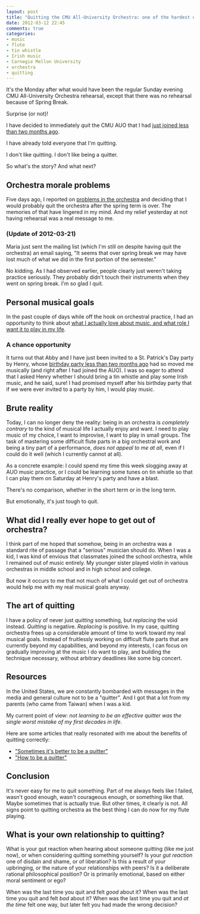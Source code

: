 ```yaml
---
layout: post
title: "Quitting the CMU All-University Orchestra: one of the hardest decisions in my life"
date: 2012-03-12 22:45
comments: true
categories: 
- music
- flute
- tin whistle
- Irish music
- Carnegie Mellon University
- orchestra
- quitting
---
```

It's the Monday after what would have been the regular Sunday evening CMU All-University Orchestra rehearsal, except that there was no rehearsal because of Spring Break.

Surprise (or not)!

I have decided to immediately *quit* the CMU AUO that I had [just joined less than two months ago](/blog/2012/02/01/joining-an-orchestra-learning-in-the-face-of-terror/).

I have already told everyone that I'm quitting.

I don't like quitting. I don't like being a quitter.

So what's the story? And what next?

<!--more-->

## Orchestra morale problems

Five days ago, I reported on [problems in the orchestra](/blog/2012/03/07/flute-taking-a-break-while-clarifying-my-goals/) and deciding that I would probably quit the orchestra after the spring term is over. The memories of that have lingered in my mind. And my relief yesterday at not having rehearsal was a real message to me.

### (Update of 2012-03-21)

Maria just sent the mailing list (which I'm still on despite having quit the orchestra) an email saying, "It seems that over spring break we may have lost much of what we did in the first portion of the semester."

No kidding. As I had observed earlier, people clearly just weren't taking practice seriously. They probably didn't touch their instruments when they went on spring break. I'm so glad I quit.

## Personal musical goals

In the past couple of days while off the hook on orchestral practice, I had an opportunity to think about [what I actually love about music, and what role I want it to play in my life](/blog/2012/03/10/flute-loving-it-again/).

### A chance opportunity

It turns out that Abby and I have just been invited to a St. Patrick's Day party by Henry, whose [birthday party less than two months ago](/blog/2012/01/27/a-new-friends-very-musical-birthday-party-changed-my-life/) had so moved me musically (and right after I had joined the AUO). I was so eager to attend that I asked Henry whether I should bring a tin whistle and play some Irish music, and he said, sure! I had promised myself after his birthday party that if we were ever invited to a party by him, I would play music.

## Brute reality

Today, I can no longer deny the reality: being in an orchestra is *completely contrary* to the kind of musical life I actually enjoy and want. I need to play music of my choice, I want to improvise, I want to play in small groups. The task of mastering some difficult flute parts in a big orchestral work and being a tiny part of a performance, *does not appeal to me at all*, even if I could do it well (which I currently cannot at all).

As a concrete example: I could spend my time this week slogging away at AUO music practice, or I could be learning some tunes on tin whistle so that I can play them on Saturday at Henry's party and have a blast.

There's no comparison, whether in the short term or in the long term.

But emotionally, it's just tough to quit.

## What did I really ever hope to get out of orchestra?

I think part of me hoped that somehow, being in an orchestra was a standard rite of passage that a "serious" musician should do. When I was a kid, I was kind of envious that classmates joined the school orchestra, while I remained out of music entirely. My younger sister played violin in various orchestras in middle school and in high school and college.

But now it occurs to me that not much of what I could get out of orchestra would help me with my real musical goals anyway.

## The art of quitting

I have a policy of never just *quitting* something, but *replacing* the void instead. *Quitting* is negative. *Replacing* is positive. In my case, quitting orchestra frees up a considerable amount of time to work toward my real musical goals. Instead of fruitlessly working on difficult flute parts that are currently beyond my capabilities, and beyond my interests, I can focus on gradually improving at the music I do want to play, and building the technique necessary, without arbitrary deadlines like some big concert.

## Resources

In the United States, we are constantly bombarded with messages in the media and general culture not to be a "quitter". And I got that a lot from my parents (who came from Taiwan) when I was a kid.

My current point of view: *not learning to be an effective quitter was the single worst mistake of my first decades in life*.

Here are some articles that really resonated with me about the benefits of quitting correctly:

- ["Sometimes it's better to be a quitter"](http://www.projecthappilyeverafter.com/2009/03/sometimes-its-better-to-be-a-quitter/)
- ["How to be a quitter"](http://www.cormackcarr.com/2009/12/05/how-to-be-a-quitter/)

## Conclusion

It's never easy for me to quit something. Part of me always feels like I failed, wasn't good enough, wasn't courageous enough, or something like that. Maybe sometimes that is actually true. But other times, it clearly is not. All signs point to quitting orchestra as the best thing I can do now for my flute playing.

## What is your own relationship to quitting?

What is your gut reaction when hearing about someone quitting (like me just now), or when considering quitting something yourself? Is your *gut reaction* one of disdain and shame, or of liberation? Is this a result of your upbringing, or the nature of your relationships with peers? Is it a deliberate rational philosophical position? Or is primarily emotional, based on either moral sentiment or ego?

When was the last time you quit and felt *good* about it? When was the last time you quit and felt *bad* about it? When was the last time you quit and *at the time* felt one way, but later felt you had made the wrong decision?
